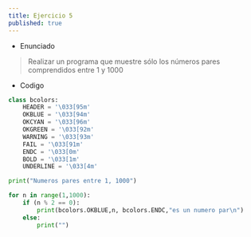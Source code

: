 ```yaml
---
title: Ejercicio 5
published: true
---
```

- Enunciado
> Realizar un programa que muestre sólo los números pares comprendidos entre 1 y 1000 



- Codigo

```python
class bcolors:
    HEADER = '\033[95m'
    OKBLUE = '\033[94m'
    OKCYAN = '\033[96m'
    OKGREEN = '\033[92m'
    WARNING = '\033[93m'
    FAIL = '\033[91m'
    ENDC = '\033[0m'
    BOLD = '\033[1m'
    UNDERLINE = '\033[4m'

print("Numeros pares entre 1, 1000")

for n in range(1,1000):
    if (n % 2 == 0):
        print(bcolors.OKBLUE,n, bcolors.ENDC,"es un numero par\n")
    else:
        print("")
```